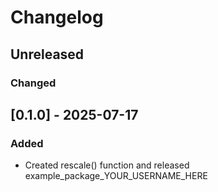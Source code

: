 # Changelog

## Unreleased

### Changed

## [0.1.0] - 2025-07-17

### Added

- Created rescale() function and released example_package_YOUR_USERNAME_HERE


